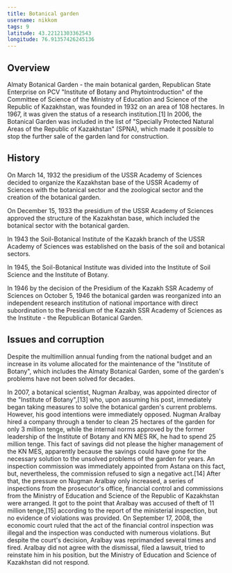 ```yaml
---
title: Botanical garden
username: nikkom
tags: 9
latitude: 43.22121303362543
longitude: 76.91357426245136
---
```


## Overview

Almaty Botanical Garden - the main botanical garden, Republican State Enterprise on PCV "Institute of Botany and Phytointroduction" of the Committee of Science of the Ministry of Education and Science of the Republic of Kazakhstan, was founded in 1932 on an area of 108 hectares. In 1967, it was given the status of a research institution.[1] In 2006, the Botanical Garden was included in the list of "Specially Protected Natural Areas of the Republic of Kazakhstan" (SPNA), which made it possible to stop the further sale of the garden land for construction.

## History

On March 14, 1932 the presidium of the USSR Academy of Sciences decided to organize the Kazakhstan base of the USSR Academy of Sciences with the botanical sector and the zoological sector and the creation of the botanical garden.

On December 15, 1933 the presidium of the USSR Academy of Sciences approved the structure of the Kazakhstan base, which included the botanical sector with the botanical garden.

In 1943 the Soil-Botanical Institute of the Kazakh branch of the USSR Academy of Sciences was established on the basis of the soil and botanical sectors.

In 1945, the Soil-Botanical Institute was divided into the Institute of Soil Science and the Institute of Botany.

In 1946 by the decision of the Presidium of the Kazakh SSR Academy of Sciences on October 5, 1946 the botanical garden was reorganized into an independent research institution of national importance with direct subordination to the Presidium of the Kazakh SSR Academy of Sciences as the Institute - the Republican Botanical Garden.

## Issues and corruption

Despite the multimillion annual funding from the national budget and an increase in its volume allocated for the maintenance of the "Institute of Botany", which includes the Almaty Botanical Garden, some of the garden's problems have not been solved for decades.

In 2007, a botanical scientist, Nugman Aralbay, was appointed director of the "Institute of Botany",[13] who, upon assuming his post, immediately began taking measures to solve the botanical garden's current problems. However, his good intentions were immediately opposed. Nugman Aralbay hired a company through a tender to clean 25 hectares of the garden for only 3 million tenge, while the internal norms approved by the former leadership of the Institute of Botany and KN MES RK, he had to spend 25 million tenge. This fact of savings did not please the higher management of the KN MES, apparently because the savings could have gone for the necessary solution to the unsolved problems of the garden for years. An inspection commission was immediately appointed from Astana on this fact, but, nevertheless, the commission refused to sign a negative act.[14] After that, the pressure on Nugman Aralbay only increased, a series of inspections from the prosecutor's office, financial control and commissions from the Ministry of Education and Science of the Republic of Kazakhstan were arranged. It got to the point that Aralbay was accused of theft of 11 million tenge,[15] according to the report of the ministerial inspection, but no evidence of violations was provided. On September 17, 2008, the economic court ruled that the act of the financial control inspection was illegal and the inspection was conducted with numerous violations. But despite the court's decision, Aralbay was reprimanded several times and fired. Aralbay did not agree with the dismissal, filed a lawsuit, tried to reinstate him in his position, but the Ministry of Education and Science of Kazakhstan did not respond.